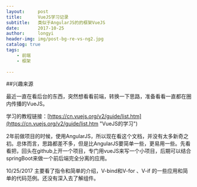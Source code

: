 ```yaml
---
layout:     post
title:      VueJS学习记录
subtitle:   类似于AngularJS的的框架VueJS
date:       2017-10-25
author:     longyi
header-img: img/post-bg-re-vs-ng2.jpg
catalog: true
tags:
    - 前端
    - 框架
    
---
```


##兴趣来源

最近一直在看后台的东西，突然想看看前端，转换一下思路，准备看看一直都在圈内传播的VueJS。

学习的教程链接：[https://cn.vuejs.org/v2/guide/list.htm](https://cn.vuejs.org/v2/guide/list.htm "VueJS的学习")

2年前做项目的时候，使用AngularJS，所以现在看这个文档，并没有太多新奇之初。总体而言，思路都差不多，但是比AngularJS要简单一些，更易用一些。先看看把，回头在github上开一个项目，专门用vueJS来写一个小项目，后期可以结合springBoot来做一个前后端完全分离的应用。


10/25/2017  主要看了指令和简单的介绍，V-bind和V-for 、V-if 的一些应用和简单的代码范例。还没有深入去了解组件。



